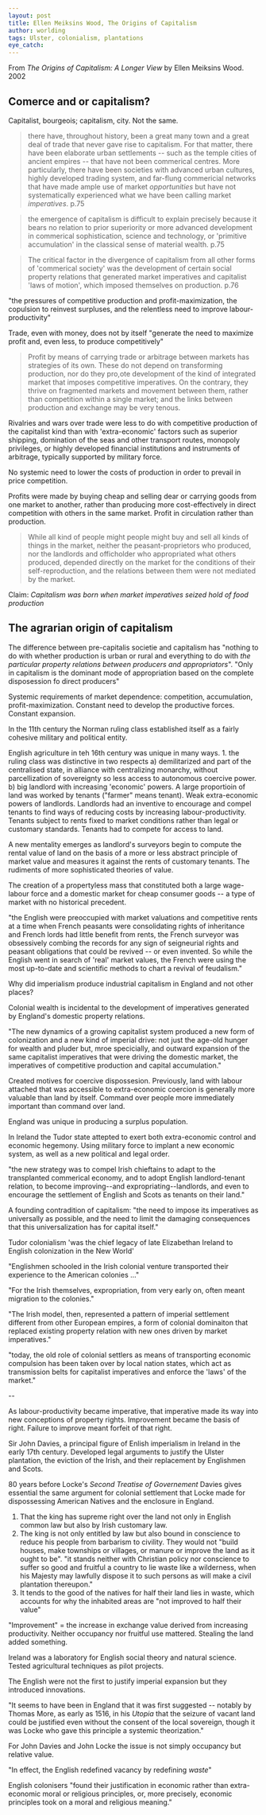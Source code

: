 ```yaml
---
layout: post
title: Ellen Meiksins Wood, The Origins of Capitalism
author: worlding
tags: Ulster, colonialism, plantations
eye_catch:
---
```

From _The Origins of Capitalism: A Longer View_ by Ellen Meiksins Wood. 2002

## Comerce and or capitalism?

Capitalist, bourgeois; capitalism, city. Not the same.

>there have, throughout history, been a great many town and a great deal of trade that never gave rise to capitalism. For that matter, there have been elaborate urban settlements -- such as the temple cities of ancient empires -- that have not been commerical centres. More particularly, there have been societies with advanced urban cultures, highly developed trading system, and far-flung commericial networks that have made ample use of market _opportunities_ but have not systematically experienced what we have been calling market _imperatives_.
p.75

>the emergence of capitalism is difficult to explain precisely because it bears no relation to prior superiority or more advanced development in commerical sophistication, science and technology, or 'primitive accumulation' in the classical sense of material wealth.
p.75

>The critical factor in the divergence of capitalism from all other forms of 'commerical society' was the development of certain social property relations that generated market imperatives and capitalist 'laws of motion', which imposed themselves on production.
p.76

"the pressures of competitive production and profit-maximization, the copulsion to reinvest surpluses, and the relentless need to improve labour-productivity"

Trade, even with money, does not by itself "generate the need to maximize profit and, even less, to produce competitively"

>Profit by means of carrying trade or arbitrage between markets has strategies of its own. These do not depend on transforming production, nor do they pro,ote development of the kind of integrated market that imposes competitive imperatives. On the contrary, they thrive on fragmented markets and movement between them, rather than competition within a single market; and the links between production and exchange may be very tenous.

Rivalries and wars over trade were less to do with competitive production of the capitalist kind than with 'extra-economic' factors such as superior shipping, domination of the seas and other transport routes, monopoly privileges, or highly developed financial institutions and instruments of arbitrage, typically supported by military force.

No systemic need to lower the costs of production in order to prevail in price competition.

Profits were made by buying cheap and selling dear or carrying goods from one market to another, rather than producing more cost-effectively in direct competition with others in the same market. Profit in circulation rather than production.

>While all kind of people might people might buy and sell all kinds of things in the market, neither the peasant-proprietors who produced, nor the landlords and officholder who appropriated what others produced, depended directly on the market for the conditions of their self-reproduction, and the relations between them were not mediated by the market.

Claim: _Capitalism was born when market imperatives seized hold of food production_

## The agrarian origin of capitalism

The difference between pre-capitalis societie and capitalism has "nothing to do with whether production is urban or rural and everything to do with _the particular property relations between producers and appropriators_". "Only in capitalism is the dominant mode of appropriation based on the complete disposession fo direct producers"

Systemic requirements of market dependence: competition, accumulation, profit-maximization. Constant need to develop the productive forces. Constant expansion.

In the 11th century the Norman ruling class established itself as a fairly cohesive military and political entity.

English agriculture in teh 16th century was unique in many ways. 1. the ruling class was distinctive in two respects a) demilitarized and part of the centralised state, in alliance with centralizing monarchy, without parcellization of sovereignty so less access to autonomous coercive power. b) big landlord with increasing 'economic' powers. A large proportioin of land was worked by tenants ("farmer" means tenant). Weak extra-economic powers of landlords. Landlords had an inventive to encourage and compel tenants to find ways of reducing costs by increasing labour-productivity. Tenants subject to rents fixed to market conditions rather than legal or customary standards. Tenants had to compete for access to land.

A new mentality emerges as landlord's surveyors begin to compute the rental value of land on the basis of a more or less abstract principle of market value and measures it against the rents of customary tenants. The rudiments of more sophisticated theories of value.

The creation of a propertyless mass that constituted both a large wage-labour force and a domestic market for cheap consumer goods -- a type of market with no historical precedent.

"the English were preoccupied with market valuations and competitive rents at a time when French peasants were consolidating rights of inheritance and French lords had little benefit from rents, the French surveyor was obsessively combing the records for any sign of seigneurial rights and peasant obligations that could be revived -- or even invented. So while the English went in search of 'real' market values, the French were using the most up-to-date and scientific methods to chart a revival of feudalism."









Why did imperialism produce industrial capitalism in England and not other places?

Colonial wealth is incidental to the development of imperatives generated by England's domestic property relations.

"The new dynamics of a growing capitalist system produced a new form of colonization and a new kind of imperial drive: not just the age-old hunger for wealth and pluder but, mroe specicially, and outward expansion of the same capitalist imperatives that were driving the domestic market, the imperatives of competitive production and capital accumulation."

Created motives for coercive dispossesion. Previously, land with labour attached that was accessible to extra-economic coercion is generally more valuable than land by itself. Command over people more immediately important than command over land.

England was unique in producing a surplus population.

In Ireland the Tudor state attepted to exert both extra-economic control and economic hegemony. Using military force to implant a new economic system, as well as a new political and legal order.

"the new strategy was to compel Irish chieftains to adapt to the transplanted commerical economy, and to adopt English landlord-tenant relation, to become improving--and expropriating--landlords, and even to encourage the settlement of English and Scots as tenants on their land."

A founding contradition of capitalism: "the need to impose its imperatives as universally as possible, and the need to limit the damaging consequences that this universalization has for capital itself."

Tudor colonialism 'was the chief legacy of late Elizabethan Ireland to English colonization in the New World'

"Englishmen schooled in the Irish colonial venture transported their experience to the American colonies ..."

"For the Irish themselves, expropriation, from very early on, often meant migration to the colonies."

"The Irish model, then, represented a pattern of imperial settlement different from other European empires, a form of colonial dominaiton that replaced existing property relation with new ones driven by market imperatives."

"today, the old role of colonial settlers as means of transporting economic compulsion has been taken over by local nation states, which act as transmission belts for capitalist imperatives and enforce the 'laws' of the market."

--

As labour-productivity became imperative, that imperative made its way into new conceptions of property rights. Improvement became the basis of right. Failure to improve meant forfeit of that right.

Sir John Davies, a principal figure of Enlish imperialism in Ireland in the early 17th century. Developed legal arguments to justify the Ulster plantation, the eviction of the Irish, and their replacement by Englishmen and Scots.

80 years before Locke's _Second Treatise of Governement_ Davies gives essential the same argument for colonial settlement that Locke made for dispossessing American Natives and the enclosure in England.

1. That the king has supreme right over the land not only in English common law but also by Irish customary law.
2. The king is not only entitled by law but also bound in conscience to reduce his people from barbarism to civility. They would not "build houses, make townships or villages, or manure or improve the land as it ought to be". "it stands neither with Christian policy nor conscience to suffer so good and fruitful a country to lie waste like a wilderness, when his Majesty may lawfully dispose it to such persons as will make a civil plantation thereupon."
3. It tends to the good of the natives for half their land lies in waste, which accounts for why the inhabited areas are "not improved to half their value"

"Improvement" = the increase in exchange value derived from increasing productivity. Neither occupancy nor fruitful use mattered. Stealing the land added something.

Ireland was a laboratory for English social theory and natural science. Tested agricultural techniques as pilot projects.

The English were not the first to justify imperial expansion but they introduced innovations.

"It seems to have been in England that it was first suggested -- notably by Thomas More, as early as 1516, in his _Utopia_ that the seizure of vacant land could be justified even without the consent of the local sovereign, though it was Locke who gave this principle a systemic theorization."

For John Davies and John Locke the issue is not simply occupancy but relative value.

"In effect, the English redefined vacancy by redefining _waste_"

English colonisers "found their justification in economic rather than extra-economic moral or religious principles, or, more precisely, economic principles took on a moral and religious meaning."
